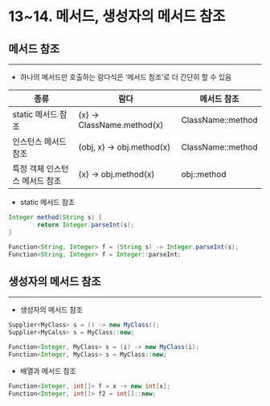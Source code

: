 # 13~14. 메서드, 생성자의 메서드 참조

## 메서드 참조

---

- 하나의 메서드만 호출하는 람다식은 ‘메서드 참조’로 더 간단히 할 수 있음

| 종류 | 람다 | 메서드 참조 |
| --- | --- | --- |
| static 메서드 참조 | (x) → ClassName.method(x) | ClassName::method |
| 인스턴스 메서드 참조 | (obj, x) → obj.method(x) | ClassName::method |
| 특정 객체 인스턴스 메서드 참조 | (x) → obj.method(x) | obj::method |
- static 메서드 참조

```java
Integer method(String s) {
		return Integer.parseInt(s);
}

Function<String, Integer> f = (String s) -> Integer.parseInt(s);
Function<String, Integer> f = Integer::parseInt;
```

## 생성자의 메서드 참조

---

- 생성자의 메서드 참조

```java
Supplier<MyClass> s = () -> new MyClass();
Supplier<MyCalss> s = MyClass::new;

Function<Integer, MyClass> s = (i) -> new MyClass(i);
Function<Integer, MyClass> s = MyClass::new;
```

- 배열과 메서드 참조

```java
Function<Integer, int[]> f = x -> new int[x];
Function<Integer, int[]> f2 = int[]::new;
```